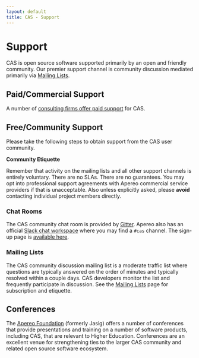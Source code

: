 ```yaml
---
layout: default
title: CAS - Support
---
```


# Support

CAS is open source software supported primarily by an open and friendly community.
Our premier support channel is community discussion mediated primarily via
[Mailing Lists](Mailing-Lists.html).

## Paid/Commercial Support

A number of [consulting firms offer paid support](https://www.apereo.org/content/commercial-affiliates) for CAS.

## Free/Community Support

Please take the following steps to obtain support from the CAS user community.

<div class="alert alert-info"><strong>Community Etiquette</strong><p>Remember that activity on the mailing lists and all other support channels
is entirely voluntary. There are no SLAs. There are no guarantees. You may opt into professional support agreements with 
Apereo commercial service providers if that is unacceptable. Also unless explicitly asked, please <b>avoid</b> contacting individual project members directly.</p></div>

### Chat Rooms 

The CAS community chat room is provided by [Gitter][casgitter]. Apereo also has an official [Slack chat workspace](https://apereo.slack.com) where you may find a `#cas` channel. The sign-up page is [available here](https://apereo.slack.com/signup).

### Mailing Lists

The CAS community discussion mailing list is a moderate traffic list where questions are typically answered on the
order of minutes and typically resolved within a couple days. CAS developers monitor the list and frequently
participate in discussion. See the [Mailing Lists](Mailing-Lists.html) page for subscription and etiquette.

## Conferences

The [Apereo Foundation](http://www.apereo.org/) (formerly Jasig) offers a number of conferences that provide
presentations and training on a number of software products, including CAS, that are relevant to Higher Education.
Conferences are an excellent venue for strengthening ties to the larger CAS community and related open source software
ecosystem.

[casgitter]: https://gitter.im/apereo/cas?utm_source=badge&utm_medium=badge&utm_campaign=pr-badge&utm_content=badge
